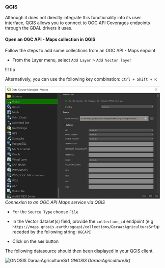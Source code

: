 ### QGIS

Although it does not directly integrate this functionality into its user interface, QGIS allows you to connect to OGC API Coverages endpoints through the GDAL drivers it uses.

#### Open an OGC API - Maps collection in QGIS

Follow the steps to add some collections from an OGC API - Maps enpoint: 

* From the Layer menu, select `Add Layer` > `Add Vector layer`

!!! tip

Alternatively, you can use the following key combination: `Ctrl + Shift + R`

![OGC API Maps connexion](oa-maps-connexion-qgis.png)
*Connexion to an OGC API Maps service via QGIS*

* For the `Source Type` choose `File`

* In the Vector dataset(s) field, provide the `collection_id` endpoint (e.g `https://maps.gnosis.earth/ogcapi/collections/Daraa:AgricultureSrf`)preceded by the following string: `OGCAPI`

* Click on the `Add` button

The following datasource should then been displayed in your QGIS client.

![GNOSIS Daraa:AgricultureSrf](Daraa-AgricultureSrf.png)
*GNOSIS Daraa:AgricultureSrf*